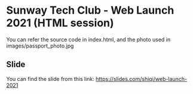 # Sunway Tech Club - Web Launch 2021 (HTML session)
You can refer the source code in index.html, and the photo used in images/passport_photo.jpg

## Slide
You can find the slide from this link:  https://slides.com/shiqi/web-launch-2021

